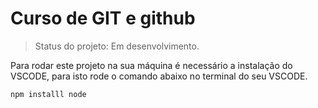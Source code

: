 # Curso de GIT e github

> Status do projeto: Em desenvolvimento.


Para rodar este projeto na sua máquina é necessário a instalação do VSCODE, para isto rode o comando abaixo no terminal do seu VSCODE.

```
npm installl node

```
